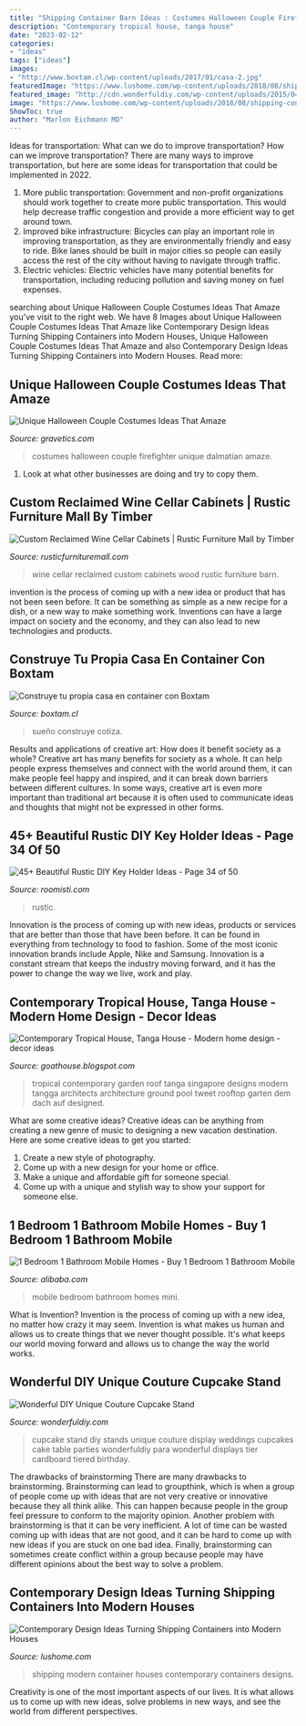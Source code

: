```yaml
---
title: "Shipping Container Barn Ideas : Costumes Halloween Couple Firefighter Unique Dalmatian Amaze"
description: "Contemporary tropical house, tanga house"
date: "2023-02-12"
categories:
- "ideas"
tags: ["ideas"]
images:
- "http://www.boxtam.cl/wp-content/uploads/2017/01/casa-2.jpg"
featuredImage: "https://www.lushome.com/wp-content/uploads/2018/08/shipping-container-house-designs-3.jpg"
featured_image: "http://cdn.wonderfuldiy.com/wp-content/uploads/2015/04/Couture-Cupcake-Stand-4.jpg"
image: "https://www.lushome.com/wp-content/uploads/2018/08/shipping-container-house-designs-3.jpg"
ShowToc: true
author: "Marlon Eichmann MD"
---
```



Ideas for transportation: What can we do to improve transportation?
How can we improve transportation? 
There are many ways to improve transportation, but here are some ideas for transportation that could be implemented in 2022.

1. More public transportation: Government and non-profit organizations should work together to create more public transportation. This would help decrease traffic congestion and provide a more efficient way to get around town.
2. Improved bike infrastructure: Bicycles can play an important role in improving transportation, as they are environmentally friendly and easy to ride. Bike lanes should be built in major cities so people can easily access the rest of the city without having to navigate through traffic. 
3. Electric vehicles: Electric vehicles have many potential benefits for transportation, including reducing pollution and saving money on fuel expenses.

	

		
searching about Unique Halloween Couple Costumes Ideas That Amaze you've visit to the right web. We have 8 Images about Unique Halloween Couple Costumes Ideas That Amaze like Contemporary Design Ideas Turning Shipping Containers into Modern Houses, Unique Halloween Couple Costumes Ideas That Amaze and also Contemporary Design Ideas Turning Shipping Containers into Modern Houses. Read more:
		
    
## Unique Halloween Couple Costumes Ideas That Amaze

<img loading=lazy src="https://www.gravetics.com/wp-content/uploads/2017/07/Dalmatian-Firefighter.jpg" onerror="this.onerror=null;this.src='https://tse3.mm.bing.net/th?id=OIP.2GyKmF6GvnY-WS6n4MIymwHaJ4&amp;pid=15.1';" alt="Unique Halloween Couple Costumes Ideas That Amaze">

_Source: gravetics.com_

>costumes halloween couple firefighter unique dalmatian amaze. 

	

1. Look at what other businesses are doing and try to copy them.

    
## Custom Reclaimed Wine Cellar Cabinets | Rustic Furniture Mall By Timber

<img loading=lazy src="http://www.rusticfurnituremall.com/sites/default/files/imagecache/product_full/DSC_0303.JPG" onerror="this.onerror=null;this.src='https://tse1.mm.bing.net/th?id=OIP.cFJ_g5YmqYv9FRVOqQnpCgHaLH&amp;pid=15.1';" alt="Custom Reclaimed Wine Cellar Cabinets | Rustic Furniture Mall by Timber">

_Source: rusticfurnituremall.com_

>wine cellar reclaimed custom cabinets wood rustic furniture barn. 

	

invention is the process of coming up with a new idea or product that has not been seen before. It can be something as simple as a new recipe for a dish, or a new way to make something work. Inventions can have a large impact on society and the economy, and they can also lead to new technologies and products.

    
## Construye Tu Propia Casa En Container Con Boxtam

<img loading=lazy src="http://www.boxtam.cl/wp-content/uploads/2017/01/casa-2.jpg" onerror="this.onerror=null;this.src='https://tse1.mm.bing.net/th?id=OIP.TjLLHU8VrfLrbRIOK26EvQHaE0&amp;pid=15.1';" alt="Construye tu propia casa en container con Boxtam">

_Source: boxtam.cl_

>sueño construye cotiza. 

	

Results and applications of creative art: How does it benefit society as a whole?
Creative art has many benefits for society as a whole. It can help people express themselves and connect with the world around them, it can make people feel happy and inspired, and it can break down barriers between different cultures. In some ways, creative art is even more important than traditional art because it is often used to communicate ideas and thoughts that might not be expressed in other forms.

    
## 45+ Beautiful Rustic DIY Key Holder Ideas - Page 34 Of 50

<img loading=lazy src="https://roomisti.com/wp-content/uploads/2018/12/49-Amazing-Rustic-DIY-Key-Holder-Ideas-34-640x1647.jpg" onerror="this.onerror=null;this.src='https://tse2.mm.bing.net/th?id=OIP.HOKDrgpNjXMGnv8XqNAVBgHaTD&amp;pid=15.1';" alt="45+ Beautiful Rustic DIY Key Holder Ideas - Page 34 of 50">

_Source: roomisti.com_

>rustic. 

	

Innovation is the process of coming up with new ideas, products or services that are better than those that have been before. It can be found in everything from technology to food to fashion. Some of the most iconic innovation brands include Apple, Nike and Samsung. Innovation is a constant stream that keeps the industry moving forward, and it has the power to change the way we live, work and play.

    
## Contemporary Tropical House, Tanga House - Modern Home Design - Decor Ideas

<img loading=lazy src="http://2.bp.blogspot.com/-3Cgp403xQJQ/UiilNz1j7bI/AAAAAAAABbs/yYO0YMqfOVA/s1600/Contemporary-Tropical-House-Tanga-15.jpg" onerror="this.onerror=null;this.src='https://tse1.mm.bing.net/th?id=OIP.AR4nmU6QmttJ2JUns7KZigHaH9&amp;pid=15.1';" alt="Contemporary Tropical House, Tanga House - Modern home design - decor ideas">

_Source: goathouse.blogspot.com_

>tropical contemporary garden roof tanga singapore designs modern tangga architects architecture ground pool tweet rooftop garten dem dach auf designed. 

	

What are some creative ideas?
Creative ideas can be anything from creating a new genre of music to designing a new vacation destination. Here are some creative ideas to get you started: 
1. Create a new style of photography.
2. Come up with a new design for your home or office.
3. Make a unique and affordable gift for someone special.
4. Come up with a unique and stylish way to show your support for someone else.

    
## 1 Bedroom 1 Bathroom Mobile Homes - Buy 1 Bedroom 1 Bathroom Mobile

<img loading=lazy src="https://sc01.alicdn.com/kf/H73f09e832dab4275a0d50ef60322907ax/200139948/H73f09e832dab4275a0d50ef60322907ax.jpg" onerror="this.onerror=null;this.src='https://tse3.mm.bing.net/th?id=OIP.5K1UF3HegS_iAgl1xnhvXgHaE8&amp;pid=15.1';" alt="1 Bedroom 1 Bathroom Mobile Homes - Buy 1 Bedroom 1 Bathroom Mobile">

_Source: alibaba.com_

>mobile bedroom bathroom homes mini. 

	

What is Invention?
Invention is the process of coming up with a new idea, no matter how crazy it may seem. Invention is what makes us human and allows us to create things that we never thought possible. It's what keeps our world moving forward and allows us to change the way the world works.

    
## Wonderful DIY Unique Couture Cupcake Stand

<img loading=lazy src="http://cdn.wonderfuldiy.com/wp-content/uploads/2015/04/Couture-Cupcake-Stand-4.jpg" onerror="this.onerror=null;this.src='https://tse4.mm.bing.net/th?id=OIP.14_7XjRssVlEpz1C2409YAHaMx&amp;pid=15.1';" alt="Wonderful DIY Unique Couture Cupcake Stand">

_Source: wonderfuldiy.com_

>cupcake stand diy stands unique couture display weddings cupcakes cake table parties wonderfuldiy para wonderful displays tier cardboard tiered birthday. 

	

The drawbacks of brainstorming
There are many drawbacks to brainstorming. Brainstorming can lead to groupthink, which is when a group of people come up with ideas that are not very creative or innovative because they all think alike. This can happen because people in the group feel pressure to conform to the majority opinion. Another problem with brainstorming is that it can be very inefficient. A lot of time can be wasted coming up with ideas that are not good, and it can be hard to come up with new ideas if you are stuck on one bad idea. Finally, brainstorming can sometimes create conflict within a group because people may have different opinions about the best way to solve a problem.

    
## Contemporary Design Ideas Turning Shipping Containers Into Modern Houses

<img loading=lazy src="https://www.lushome.com/wp-content/uploads/2018/08/shipping-container-house-designs-3.jpg" onerror="this.onerror=null;this.src='https://tse1.mm.bing.net/th?id=OIP.Hb-LxUYkT-agYEEsERTYugAAAA&amp;pid=15.1';" alt="Contemporary Design Ideas Turning Shipping Containers into Modern Houses">

_Source: lushome.com_

>shipping modern container houses contemporary containers designs. 

	

Creativity is one of the most important aspects of our lives. It is what allows us to come up with new ideas, solve problems in new ways, and see the world from different perspectives.

